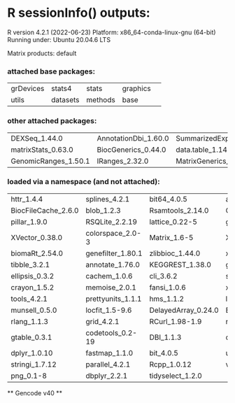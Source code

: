 # R sessionInfo() outputs:

R version 4.2.1 (2022-06-23)
Platform: x86_64-conda-linux-gnu (64-bit)
Running under: Ubuntu 20.04.6 LTS

Matrix products: default


### attached base packages:
|   |   |   |   |   |
|---|---|---|---|---|
| grDevices | stats4 | stats | graphics |   |
| utils | datasets | methods | base |   |


### other attached packages:
|   |   |   |   |   |
|---|---|---|---|---|
| DEXSeq_1.44.0 | AnnotationDbi_1.60.0 | SummarizedExperiment_1.28.0 | GenomeInfoDb_1.34.4 | S4Vectors_0.36.0 |
| matrixStats_0.63.0 | BiocGenerics_0.44.0 | data.table_1.14.6 | RColorBrewer_1.1-3 | DESeq2_1.38.1 | 
| GenomicRanges_1.50.1 | IRanges_2.32.0 | MatrixGenerics_1.10.0 | Biobase_2.58.0 | BiocParallel_1.32.4 |

### loaded via a namespace (and not attached):
|   |   |   |   |   |
|---|---|---|---|---|
| httr_1.4.4 | splines_4.2.1 | bit64_4.0.5 | assertthat_0.2.1 | statmod_1.4.37 |
| BiocFileCache_2.6.0 | blob_1.2.3 | Rsamtools_2.14.0 | GenomeInfoDbData_1.2.9 | progress_1.2.2 |
| pillar_1.9.0 | RSQLite_2.2.19 | lattice_0.22-5 | glue_1.7.0 | digest_0.6.34 |
| XVector_0.38.0 | colorspace_2.0-3 | Matrix_1.6-5 | XML_3.99-0.13 | pkgconfig_2.0.3 |
| biomaRt_2.54.0 | genefilter_1.80.1 | zlibbioc_1.44.0 | xtable_1.8-4 | scales_1.2.1 |
| tibble_3.2.1 | annotate_1.76.0 | KEGGREST_1.38.0 | generics_0.1.3 | ggplot2_3.4.0 |
| ellipsis_0.3.2 | cachem_1.0.6 | cli_3.6.2 | survival_3.4-0 | magrittr_2.0.3 |
| crayon_1.5.2 | memoise_2.0.1 | fansi_1.0.6 | xml2_1.3.6 | hwriter_1.3.2.1 |
| tools_4.2.1 | prettyunits_1.1.1 | hms_1.1.2 | lifecycle_1.0.3 | stringr_1.5.1 |
| munsell_0.5.0 | locfit_1.5-9.6 | DelayedArray_0.24.0 | Biostrings_2.66.0 | compiler_4.2.1 |
| rlang_1.1.3 | grid_4.2.1 | RCurl_1.98-1.9 | rappdirs_0.3.3 | bitops_1.0-7 |
| gtable_0.3.1 | codetools_0.2-19 | DBI_1.1.3 | curl_4.3.3 | R6_2.5.1 |
| dplyr_1.0.10 | fastmap_1.1.0 | bit_4.0.5 | utf8_1.2.4 | filelock_1.0.2 |
| stringi_1.7.12 | parallel_4.2.1 | Rcpp_1.0.12 | vctrs_0.5.1 | geneplotter_1.76.0 |
| png_0.1-8 | dbplyr_2.2.1 | tidyselect_1.2.0 |   |   |


** Gencode v40 **